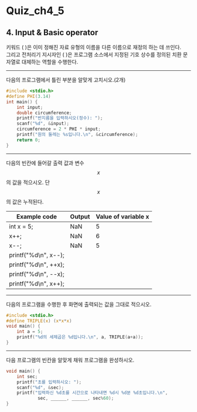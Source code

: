 # Quiz\_ch4\_5

## 4. Input & Basic operator

키워드 (          )은 이미 정해진 자료 유형의 이름을 다른 이름으로 재정의 하는 데 쓰인다.\
그리고 전처리기 지시자인 (          )은 프로그램 소스에서 지정된 기호 상수를 정의된 치환 문자열로 대체하는 역할을 수행한다.

***

다음의 프로그램에서 틀린 부분을 알맞게 고치시오.(2개)

```c
#include <stdio.h>
#define PHI(3.14)
int main() {
    int input;
    double circumference;
    printf("반지름을 입력하시오(정수): ");
    scanf("%d", &input);
    circumference = 2 * PHI * input;
    printf("원의 둘레는 %s입니다.\n", &circumference);
    return 0;
}
```

***

다음의 빈칸에 들어갈 출력 값과 변수 $$x$$의 값을 적으시오. 단 $$x$$의 값은 누적된다.

| Example code         | Output | Value of variable x |
| -------------------- | ------ | ------------------- |
| int x = 5;           | NaN    | 5                   |
| x++;                 | NaN    | 6                   |
| x--;                 | NaN    | 5                   |
| printf("%d\n", x--); |        |                     |
| printf("%d\n", ++x); |        |                     |
| printf("%d\n", --x); |        |                     |
| printf("%d\n", x++); |        |                     |

***

다음의 프로그램을 수행한 후 화면에 출력되는 값을 그대로 적으시오.

```c
#include <stdio.h>
#define TRIPLE(x) (x*x*x)
void main() {
    int a = 5;
    printf("%d의 세제곱은 %d입니다.\n", a, TRIPLE(a+a));
}
```

***

다음 프로그램의 빈칸을 알맞게 채워 프로그램을 완성하시오.

```c
void main() {
    int sec;
    printf("초를 입력하시오: ");
    scanf("%d", &sec);
    printf("입력하신 %d초를 시간으로 나타내면 %d시 %d분 %d초입니다.\n",
            sec, ______, ______, sec%60);
}
```



